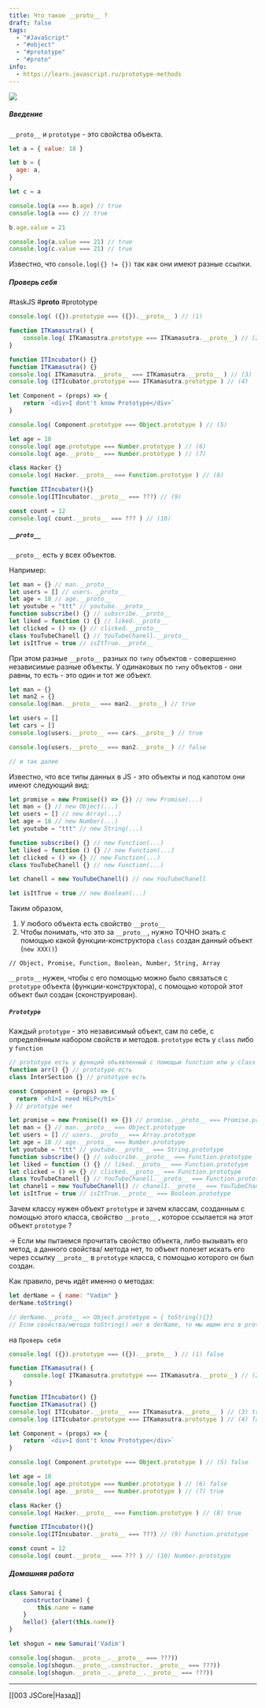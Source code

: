 ```yaml
---
title: Что такое __proto__ ?
draft: false
tags:
  - "#JavaScript"
  - "#object"
  - "#prototype"
  - "#proto"
info:
  - https://learn.javascript.ru/prototype-methods
---
```

![](https://www.youtube.com/watch?v=b55hiUlhAzI)

##### Введение

`__proto__` и `prototype` - это свойства объекта.

```js
let a = { value: 18 }

let b = {
  age: a,
}

let c = a

console.log(a === b.age) // true
console.log(a === c) // true

b.age.value = 21

console.log(a.value === 21) // true
console.log(c.value === 21) // true
```

Известно, что `console.log({} != {})` так как они имеют разные ссылки.

##### Проверь себя

#taskJS #**proto** #prototype

```js
console.log( ({}).prototype === ({}).__proto__ ) // (1)

function ITKamasutra() {
	console.log( ITKamasutra.prototype === ITKamasutra.__proto__) // (2)
}

function ITIncubator() {}
function ITKamasutra() {}
console.log( ITKamasutra.__proto__ === ITKamasutra.__proto__ ) // (3)
console.log (ITIcubator.prototype === ITKamasutra.prototype ) // (4)

let Component = (props) => {
	return `<div>I dont't know Prototype</div>`
}

console.log( Component.prototype === Object.prototype ) // (5)

let age = 18
console.log( age.prototype === Number.prototype ) // (6)
console.log( age.__proto__ === Number.prototype ) // (7)

class Hacker {}
console.log( Hacker.__proto__ === Function.prototype ) // (8)

function ITIncubator(){}
console.log(ITIncubator.__proto__ === ???) // (9)

const count = 12
console.log( count.__proto__ === ??? ) // (10)
```

##### `__proto__`

`__proto__` есть у всех объектов.

Например:

```js
let man = {} // man.__proto__
let users = [] // users.__proto__
let age = 18 // age.__proto__
let youtube = "ttt" // youtube.__proto__
function subscribe() {} // subscribe.__proto__
let liked = function () {} // liked.__proto__
let clicked = () => {} // clicked.__proto__
class YouTubeChanell {} // YouTubeChanell.__proto__
let isItTrue = true // isItTrue.__proto__
```

При этом разные `__proto__` разных по `типу` объектов - совершенно независимые разные объекты. У одинаковых по `типу` объектов - они равны, то есть - это один и тот же объект.

```js
let man = {}
let man2 = {}
console.log(man.__proto__ === man2.__proto__) // true

let users = []
let cars = []
console.log(users.__proto__ === cars.__proto__) // true

console.log(users.__proto__ === man2.__proto__) // false

// и так далее
```

Известно, что все типы данных в JS - это объекты и под капотом они имеют следующий вид:

```js
let promise = new Promise(() => {}) // new Promise(...)
let man = {} // new Object(...)
let users = [] // new Array(...)
let age = 18 // new Number(...)
let youtube = "ttt" // new String(...)

function subscribe() {} // new Function(...)
let liked = function () {} // new Function(...)
let clicked = () => {} // new Function(...)
class YouTubeChanell {} // new Function(...)

let chanell = new YouTubeChanell() // new YouTubeChanell

let isItTrue = true // new Boolean(...)
```

Таким образом,

1. У любого объекта есть свойство `__proto__`
2. Чтобы понимать, что это за `__proto__`, нужно ТОЧНО знать с помощью какой функции-конструктора `class` создан данный объект (`new XXX()`)

```JS
// Object, Promise, Function, Boolean, Number, String, Array
```

`__proto__` нужен, чтобы с его помощью можно было связаться с `prototype` объекта (функции-конструктора), с помощью которой этот объект был создан (сконструирован).

##### `Prototype`

Каждый `prototype` - это независимый объект, сам по себе, с определённым набором свойств и методов. `prototype` есть у `class` либо у `function`

```js
// prototype есть у функций обьявленный с помощью function или у class
function arr() {} // prototype есть
class InterSection {} // prototype есть

const Component = (props) => {
  return `<h1>I need HELP</h1>`
} // prototype нет
```

```js
let promise = new Promise(() => {}) // promise.__proto__ === Promise.prototype
let man = {} // man.__proto__ === Object.prototype
let users = [] // users.__proto__ === Array.prototype
let age = 18 // age.__proto__ === Number.prototype
let youtube = "ttt" // youtube.__proto__ === String.prototype
function subscribe() {} // subscribe.__proto__ === Function.prototype
let liked = function () {} // liked.__proto__ === Function.prototype
let clicked = () => {} // clicked.__proto__ === Function.prototype
class YouTubeChanell {} // YouTubeChanell.__proto__ === Function.prototype
let chanel1 = new YouTubeChanell() // chanel1.__proto__ === YouTubeChanell.prototype
let isItTrue = true // isItTrue.__proto__ === Boolean.prototype
```

Зачем классу нужен объект `prototype` и зачем классам, созданным с помощью этого класса, свойство `__proto__` , которое ссылается на этот объект `prototype` ?

-> Если мы пытаемся прочитать свойство объекта, либо вызывать его метод, а данного свойства/ метода нет, то объект полезет искать его через ссылку `__proto__` в `prototype` класса, с помощью которого он был создан.

Как правило, речь идёт именно о методах:

```js
let derName = { name: "Vadim" }
derName.toString()

// derName.__proto__ => Object.prototype = { toString(){}}
// Если свойства/метода toString() нет в derName, то мы ищем его в prototype в объекте класса с помощью которого он был создан
```

на `Проверь себя`

```js
console.log( ({}).prototype === ({}).__proto__ ) // (1) false

function ITKamasutra() {
	console.log( ITKamasutra.prototype === ITKamasutra.__proto__) // (2) false
}

function ITIncubator() {}
function ITKamasutra() {}
console.log( ITIcubator.__proto__ === ITKamasutra.__proto__ ) // (3) true
console.log (ITIcubator.prototype === ITKamasutra.prototype ) // (4) false

let Component = (props) => {
	return `<div>I dont't know Prototype</div>`
}

console.log( Component.prototype === Object.prototype ) // (5) false

let age = 18
console.log( age.prototype === Number.prototype ) // (6) false
console.log( age.__proto__ === Number.prototype ) // (7) true

class Hacker {}
console.log( Hacker.__proto__ === Function.prototype ) // (8) true

function ITIncubator(){}
console.log(ITIncubator.__proto__ === ???) // (9) Function.prototype

const count = 12
console.log( count.__proto__ === ??? ) // (10) Number.prototype
```

##### Домашняя работа

```js
class Samurai {
	constructor(name) {
		this.name = name
	}
	hello() {alert(this.name)}
}

let shogun = new Samurai('Vadim')

console.log(shogun.__proto__.__proto__ === ???))
console.log(shogun.__proto__.constructor.__proto__ === ???))
console.log(shogun.__proto__.__proto__.__proto__ === ???))
```

---

[[003 JSCore|Назад]]